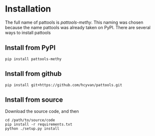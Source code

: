 # Installation
The full name of pattools is *pattools-methy*. This naming was chosen because the name pattools was already 
taken on PyPI. There are several ways to install pattools
## Install from PyPI
```
pip install pattools-methy
```
## Install from github
```
pip install git+https://github.com/hcyvan/pattools.git
```
## Install from source
Download the source code, and then
```
cd /path/to/source/code
pip install -r requirements.txt
python ./setup.py install
```
